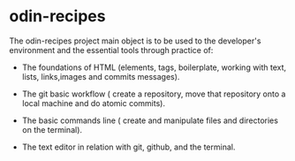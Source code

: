 # odin-recipes
The odin-recipes project main object is to be used to the developer's environment and the essential tools through practice of:

- The foundations of HTML (elements, tags, boilerplate, working with text, lists, links,images and commits messages).

- The git basic workflow ( create a repository, move that repository onto a local machine and do atomic commits).

- The basic commands line ( create and manipulate files and directories on the terminal).

- The text editor in relation with git, github, and the terminal.
